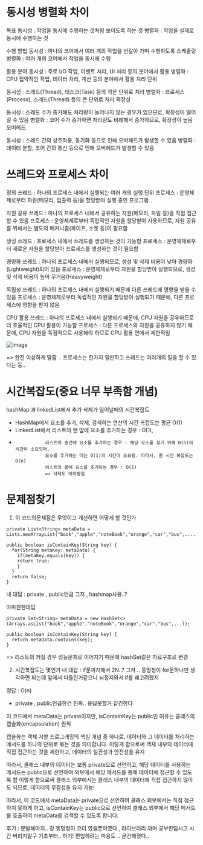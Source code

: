 # 동시성 병렬화 차이 

목표
동시성 : 작업을 동시에 수행하는 것처럼 보이도록 하는 것
병렬화 : 작업을 실제로 동시에 수행하는 것

수행 방법
동시성 : 하나의 코어에서 여러 개의 작업을 번갈아 가며 수행하도록 스케줄링
병렬화 : 여러 개의 코어에서 작업을 동시에 수행

활용 분야
동시성 : 주로 I/O 작업, 이벤트 처리, UI 처리 등의 분야에서 활용
병렬화 : CPU 집약적인 작업, 데이터 처리, 계산 등의 분야에서 활용
처리 단위

동시성 : 스레드(Thread), 태스크(Task) 등의 작은 단위로 처리
병렬화 : 프로세스(Process), 스레드(Thread) 등의 큰 단위로 처리
확장성

동시성 : 스레드 수가 증가해도 처리량이 늘어나지 않는 경우가 있으므로, 확장성이 떨어질 수 있음
병렬화 : 코어 수가 증가하면 처리량도 비례해서 증가하므로, 확장성이 높음
오버헤드

동시성 : 스레드 간의 상호작용, 동기화 등으로 인해 오버헤드가 발생할 수 있음
병렬화 : 데이터 분할, 코어 간의 통신 등으로 인해 오버헤드가 발생할 수 있음

# 쓰레드와 프로세스 차이 

정의
쓰레드 : 하나의 프로세스 내에서 실행되는 여러 개의 실행 단위
프로세스 : 운영체제로부터 자원(메모리, 입출력 등)을 할당받아 실행 중인 프로그램

자원 공유
쓰레드 : 하나의 프로세스 내에서 공유하는 자원(메모리, 파일 등)을 직접 접근할 수 있음
프로세스 : 운영체제로부터 독립적인 자원을 할당받아 사용하므로, 자원 공유를 위해서는 별도의 메커니즘(파이프, 소켓 등)이 필요함

생성
쓰레드 : 프로세스 내에서 쓰레드를 생성하는 것이 가능함
프로세스 : 운영체제로부터 새로운 자원을 할당받아 프로세스를 생성하는 것이 필요함

경량화
쓰레드 : 하나의 프로세스 내에서 실행되므로, 생성 및 삭제 비용이 낮아 경량화(Lightweight)되어 있음
프로세스 : 운영체제로부터 자원을 할당받아 실행되므로, 생성 및 삭제 비용이 높아 무거움(Heavyweight)

독립성
쓰레드 : 하나의 프로세스 내에서 실행되기 때문에 다른 쓰레드에 영향을 받을 수 있음
프로세스 : 운영체제로부터 독립적인 자원을 할당받아 실행되기 때문에, 다른 프로세스에 영향을 받지 않음

CPU 활용
쓰레드 : 하나의 프로세스 내에서 실행되기 때문에, CPU 자원을 공유하므로 더 효율적인 CPU 활용이 가능함
프로세스 : 다른 프로세스와 자원을 공유하지 않기 때문에, CPU 자원을 독점적으로 사용해야 하므로 CPU 활용 면에서 제한적임

![image](https://github.com/2nho/personal-study/assets/97571604/64362b86-6580-4e0c-b556-fa8404b2ff6f)

=> 완전 이상하게 말함 .. 프로세스는 한가지 일만하고 쓰레드는 여러개의 일을 할 수 있다는 둥.. 


# 시간복잡도(중요 너무 부족함 개념)
 hashMap 과 linkedList에서 추가 삭제가 일어날때의 시간복잡도 
 
 - HashMap에서 요소를 추가, 삭제, 검색하는 연산의 시간 복잡도는 평균 O(1)
 - LinkedList에서 리스트의 맨 앞에 요소를 추가하는 경우 : O(1),
 -                리스트의 중간에 요소를 추가하는 경우 : 해당 요소를 찾기 위해 O(n)의 시간이 소요되며, 
                  요소를 추가하는 데는 O(1)의 시간이 소요됨. 따라서, 총 시간 복잡도는 O(n)
                  리스트의 끝에 요소를 추가하는 경우 : O(1)
                  => 삭제도 이와동일

# 문제점찾기
1. 이 코드의문제점은 무엇이고 개선하면 어떻게 할 것인가
``` 
private List<String> metaData = Lists.newArrayList("book","apple","noteBook","orange","car","bus",.......n);
 
public boolean isContainKey(String key) {
  for(String metaKey: metaData) {
    if(metaKey.equals(key)) {  
    return true;            
    }       
  }      
  return false;
}
```
내 대답 : private , public언급 그저 , hashmap사용..?

아마원한대답
```
private Set<String> metaData = new HashSet<>(Arrays.asList("book","apple","noteBook","orange","car","bus",...));
 
public boolean isContainKey(String key) {
  return metaData.contains(key);
}
```
=> 리스트의 커질 경우 성능문제로 이어지기 때문에 hashSet같은 자료구조로 변경 

2. 시간복잡도는 몇인가
내 대답 : if문까지해서 2N..? 그저 .. 똥멍청이 for문하나만 생각하면 되는데 앞에서 다틀린거같으니 뇌정지와서 if를 왜고려했지

정답 : O(n)


* private , public언급한건 진짜.. 용납못할거 같긴한다  

이 코드에서 metaData는 private이지만, isContainKey는 public인 이유는 클래스의 캡슐화(encapsulation) 원칙

캡슐화는 객체 지향 프로그래밍의 핵심 개념 중 하나로, 데이터와 그 데이터를 처리하는 메서드를 하나의 단위로 묶는 것을 의미합니다. 이렇게 함으로써 객체 내부의 데이터에 직접 접근하는 것을 제한하고, 데이터의 일관성과 안전성을 유지

따라서, 클래스 내부의 데이터는 보통 private으로 선언하고, 해당 데이터를 사용하는 메서드는 public으로 선언하여 외부에서 해당 메서드를 통해 데이터에 접근할 수 있도록 함 
이렇게 함으로써 클래스 외부에서는 클래스 내부의 데이터에 직접 접근하지 않아도 되므로, 데이터의 무결성을 유지 가능!

따라서, 이 코드에서 metaData는 private으로 선언하여 클래스 외부에서는 직접 접근하지 못하게 하고, isContainKey는 public으로 선언하여 클래스 외부에서 해당 메서드를 호출하여 metaData를 검색할 수 있도록 합니다.

후기 : 분발해야지.. 걍 똥멍청이 코더 였을뿐이였다 , 라이브러리 까며 공부한답시고 시간 버리지말구 기초부터.. 하기! 편입하려는 마음도 ..  굳건해졌다.. 
